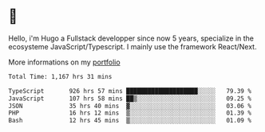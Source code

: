 # 👋 

Hello, i'm Hugo a Fullstack developper since now 5 years, specialize in the ecosysteme JavaScript/Typescript. I mainly use the framework React/Next.

More informations on my [portfolio](https://hcampos.fr)

<!--START_SECTION:waka-->

```txt
Total Time: 1,167 hrs 31 mins

TypeScript       926 hrs 57 mins ████████████████████░░░░░   79.39 %
JavaScript       107 hrs 58 mins ██▒░░░░░░░░░░░░░░░░░░░░░░   09.25 %
JSON             35 hrs 40 mins  ▓░░░░░░░░░░░░░░░░░░░░░░░░   03.06 %
PHP              16 hrs 12 mins  ▒░░░░░░░░░░░░░░░░░░░░░░░░   01.39 %
Bash             12 hrs 45 mins  ▒░░░░░░░░░░░░░░░░░░░░░░░░   01.09 %
```

<!--END_SECTION:waka-->

